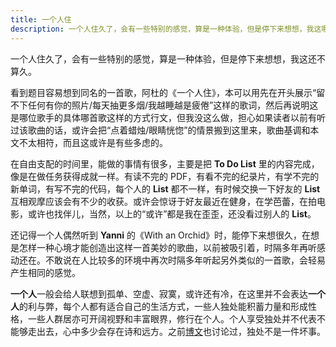 ```yaml
---
title: 一个人住
description: 一个人住久了，会有一些特别的感觉，算是一种体验，但是停下来想想，我这哪算久呢。
---
```


一个人住久了，会有一些特别的感觉，算是一种体验，但是停下来想想，我这还不算久。

看到题目容易想到同名的一首歌，阿杜的《一个人住》，本可以用先在开头展示“留不下任何有你的照片/每天抽更多烟/我越睡越是疲倦”这样的歌词，然后再说明这是哪位歌手的具体哪首歌这样的方式行文，但我没这么做，担心如果读者以前有听过该歌曲的话，或许会把“点着蜡烛/眼睛恍惚”的情景搬到这里来，歌曲基调和本文不太相符，而且这或许是有些多虑的。

在自由支配的时间里，能做的事情有很多，主要是把 **To Do List** 里的内容完成，像是在做任务获得成就一样。有读不完的 PDF，有看不完的纪录片，有学不完的新单词，有写不完的代码，每个人的 **List** 都不一样，有时候交换一下好友的 **List** 互相观摩应该会有不少的收获。或许会惊讶于好友最近在健身，在学芭蕾，在拍电影，或许也找伴儿，当然，以上的“或许”都是我在歪歪，还没看过别人的 **List**。

还记得一个人偶然听到 **Yanni** 的《With an Orchid》时，能停下来想很久，在想是怎样一种心境才能创造出这样一首美妙的歌曲，以前被吸引着，时隔多年再听感动还在。不敢说在人比较多的环境中再次时隔多年听起另外类似的一首歌，会轻易产生相同的感觉。

**一个人**一般会给人联想到孤单、空虚、寂寞，或许还有冷，在这里并不会表达**一个人**的利与弊，每个人都有适合自己的生活方式，一些人独处能积蓄力量和形成性格，一些人群居亦可开阔视野和丰富眼界，修行在个人。个人享受独处并不代表不能够走出去，心中多少会存在诗和远方。之前<a href="/microblog30/" target="_blank">博文</a>也讨论过，独处不是一件坏事。
